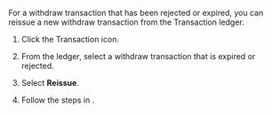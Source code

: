 For a withdraw transaction that has been rejected or expired, you can reissue a new withdraw transaction from the Transaction ledger.

1.  Click the Transaction icon.
    
2.  From the ledger, select a withdraw transaction that is expired or rejected.
    
3.  Select **Reissue**.
    
4.  Follow the steps in .